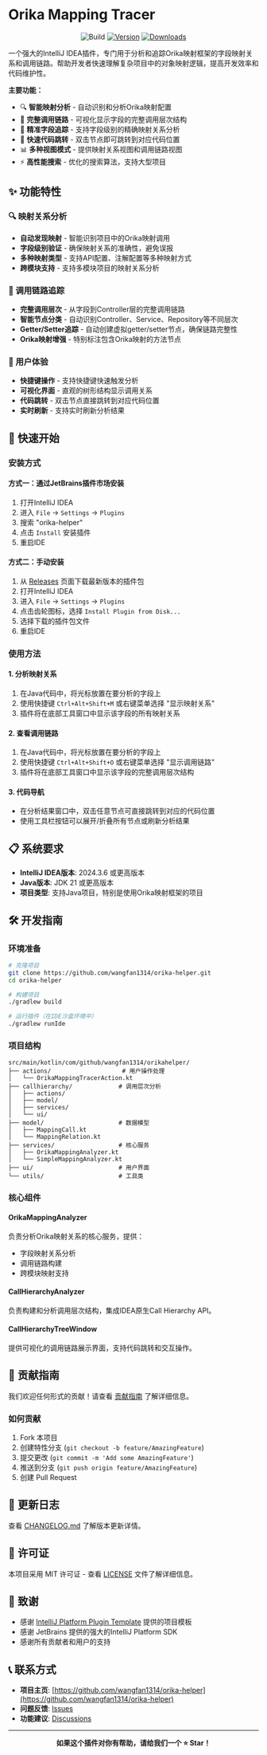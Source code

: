 # Orika Mapping Tracer

<div align="center">

![Build](https://github.com/wangfan1314/orika-helper/workflows/Build/badge.svg)
[![Version](https://img.shields.io/jetbrains/plugin/v/PLUGIN_ID.svg)](https://plugins.jetbrains.com/plugin/PLUGIN_ID)
[![Downloads](https://img.shields.io/jetbrains/plugin/d/PLUGIN_ID.svg)](https://plugins.jetbrains.com/plugin/PLUGIN_ID)

</div>

<!-- Plugin description -->
一个强大的IntelliJ IDEA插件，专门用于分析和追踪Orika映射框架的字段映射关系和调用链路。帮助开发者快速理解复杂项目中的对象映射逻辑，提高开发效率和代码维护性。

**主要功能：**
- 🔍 **智能映射分析** - 自动识别和分析Orika映射配置 
- 🌲 **完整调用链路** - 可视化显示字段的完整调用层次结构
- 🎯 **精准字段追踪** - 支持字段级别的精确映射关系分析
- 🚀 **快速代码跳转** - 双击节点即可跳转到对应代码位置
- 📊 **多种视图模式** - 提供映射关系视图和调用链路视图
- ⚡ **高性能搜索** - 优化的搜索算法，支持大型项目
<!-- Plugin description end -->

## ✨ 功能特性

### 🔍 映射关系分析
- **自动发现映射** - 智能识别项目中的Orika映射调用
- **字段级别验证** - 确保映射关系的准确性，避免误报
- **多种映射类型** - 支持API配置、注解配置等多种映射方式
- **跨模块支持** - 支持多模块项目的映射关系分析

### 🌲 调用链路追踪
- **完整调用层次** - 从字段到Controller层的完整调用链路
- **智能节点分类** - 自动识别Controller、Service、Repository等不同层次
- **Getter/Setter追踪** - 自动创建虚拟getter/setter节点，确保链路完整性
- **Orika映射增强** - 特别标注包含Orika映射的方法节点

### 🎯 用户体验
- **快捷键操作** - 支持快捷键快速触发分析
- **可视化界面** - 直观的树形结构显示调用关系
- **代码跳转** - 双击节点直接跳转到对应代码位置
- **实时刷新** - 支持实时刷新分析结果

## 🚀 快速开始

### 安装方式

#### 方式一：通过JetBrains插件市场安装
1. 打开IntelliJ IDEA
2. 进入 `File` → `Settings` → `Plugins`
3. 搜索 "orika-helper"
4. 点击 `Install` 安装插件
5. 重启IDE

#### 方式二：手动安装
1. 从 [Releases](https://github.com/wangfan1314/orika-helper/releases) 页面下载最新版本的插件包
2. 打开IntelliJ IDEA
3. 进入 `File` → `Settings` → `Plugins`
4. 点击齿轮图标，选择 `Install Plugin from Disk...`
5. 选择下载的插件包文件
6. 重启IDE

### 使用方法

#### 1. 分析映射关系
1. 在Java代码中，将光标放置在要分析的字段上
2. 使用快捷键 `Ctrl+Alt+Shift+M` 或右键菜单选择 "显示映射关系"
3. 插件将在底部工具窗口中显示该字段的所有映射关系

#### 2. 查看调用链路
1. 在Java代码中，将光标放置在要分析的字段上
2. 使用快捷键 `Ctrl+Alt+Shift+O` 或右键菜单选择 "显示调用链路"
3. 插件将在底部工具窗口中显示该字段的完整调用层次结构

#### 3. 代码导航
- 在分析结果窗口中，双击任意节点可直接跳转到对应的代码位置
- 使用工具栏按钮可以展开/折叠所有节点或刷新分析结果

## 📋 系统要求

- **IntelliJ IDEA版本**: 2024.3.6 或更高版本
- **Java版本**: JDK 21 或更高版本
- **项目类型**: 支持Java项目，特别是使用Orika映射框架的项目

## 🛠️ 开发指南

### 环境准备
```bash
# 克隆项目
git clone https://github.com/wangfan1314/orika-helper.git
cd orika-helper

# 构建项目
./gradlew build

# 运行插件（在IDE沙盒环境中）
./gradlew runIde
```

### 项目结构
```
src/main/kotlin/com/github/wangfan1314/orikahelper/
├── actions/                    # 用户操作处理
│   └── OrikaMappingTracerAction.kt
├── callhierarchy/             # 调用层次分析
│   ├── actions/
│   ├── model/
│   ├── services/
│   └── ui/
├── model/                     # 数据模型
│   ├── MappingCall.kt
│   └── MappingRelation.kt
├── services/                  # 核心服务
│   ├── OrikaMappingAnalyzer.kt
│   └── SimpleMappingAnalyzer.kt
├── ui/                        # 用户界面
└── utils/                     # 工具类
```

### 核心组件

#### OrikaMappingAnalyzer
负责分析Orika映射关系的核心服务，提供：
- 字段映射关系分析
- 调用链路构建
- 跨模块映射支持

#### CallHierarchyAnalyzer
负责构建和分析调用层次结构，集成IDEA原生Call Hierarchy API。

#### CallHierarchyTreeWindow
提供可视化的调用链路展示界面，支持代码跳转和交互操作。

## 🤝 贡献指南

我们欢迎任何形式的贡献！请查看 [贡献指南](CONTRIBUTING.md) 了解详细信息。

### 如何贡献
1. Fork 本项目
2. 创建特性分支 (`git checkout -b feature/AmazingFeature`)
3. 提交更改 (`git commit -m 'Add some AmazingFeature'`)
4. 推送到分支 (`git push origin feature/AmazingFeature`)
5. 创建 Pull Request

## 📝 更新日志

查看 [CHANGELOG.md](CHANGELOG.md) 了解版本更新详情。

## 📄 许可证

本项目采用 MIT 许可证 - 查看 [LICENSE](LICENSE) 文件了解详细信息。

## 🙏 致谢

- 感谢 [IntelliJ Platform Plugin Template](https://github.com/JetBrains/intellij-platform-plugin-template) 提供的项目模板
- 感谢 JetBrains 提供的强大的IntelliJ Platform SDK
- 感谢所有贡献者和用户的支持

## 📞 联系方式

- **项目主页**: [https://github.com/wangfan1314/orika-helper](https://github.com/wangfan1314/orika-helper)
- **问题反馈**: [Issues](https://github.com/wangfan1314/orika-helper/issues)
- **功能建议**: [Discussions](https://github.com/wangfan1314/orika-helper/discussions)

---

<div align="center">

**如果这个插件对你有帮助，请给我们一个 ⭐ Star！**

</div>